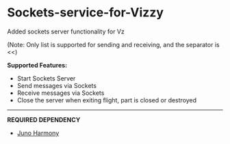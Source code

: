 # Sockets-service-for-Vizzy


Added sockets server functionality for Vz

(Note: Only list is supported for sending and receiving, and the separator is <<)

**Supported Features:**

* Start Sockets Server
* Send messages via Sockets
* Receive messages via Sockets
* Close the server when exiting flight, part is closed or destroyed
---

**REQUIRED DEPENDENCY**

* [ Juno Harmony]([https://](https://www.simplerockets.com/Mods/View/234638/Juno-Harmony))
